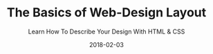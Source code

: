 ---
title: "The Basics of Web-Design Layout"
subtitle: "Learn How To Describe Your Design With HTML & CSS"
description: "This class will show you how to describe layouts to the browser, what the defaults are, how to override them, and when to override them. You’ll understand more of how the browser works and how it differs from web design apps."
external_url: http://ttkb.me/basics-of-web-design-layout
date: "2018-02-03"
image: "img/the-basics-of-web-design-layout.png"
background_color: "#007fff"
categories: ['Coding']
tags: ['HTML', 'CSS']
---